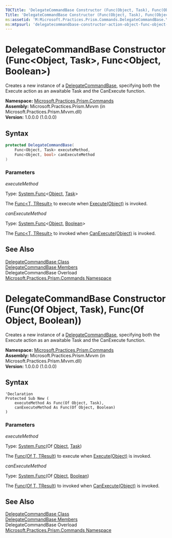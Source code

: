 ```yaml
---
TOCTitle: 'DelegateCommandBase Constructor (Func(Object, Task), Func(Object, Boolean))'
Title: 'DelegateCommandBase Constructor (Func(Object, Task), Func(Object, Boolean)) (Microsoft.Practices.Prism.Commands)'
ms:assetid: 'M:Microsoft.Practices.Prism.Commands.DelegateCommandBase.\#ctor(System.Func{System.Object,System.Threading.Tasks.Task},System.Func{System.Object,System.Boolean})'
ms:mtpsurl: 'delegatecommandbase-constructor-action-object-func-object-boolean-mspp-commands.md'
---
```



# DelegateCommandBase Constructor (Func&lt;Object, Task&gt;, Func&lt;Object, Boolean&gt;)

Creates a new instance of a [DelegateCommandBase](/patterns-practices/reference/delegatecommandbase-class-mspp-commands), specifying both the Execute action as an awaitable Task and the CanExecute function.

**Namespace:** [Microsoft.Practices.Prism.Commands](/patterns-practices/reference/mspp-commands-namespace)  
**Assembly:** Microsoft.Practices.Prism.Mvvm (in Microsoft.Practices.Prism.Mvvm.dll)  
**Version:** 1.0.0.0 (1.0.0.0)

## Syntax

```C#
protected DelegateCommandBase(
	Func<Object, Task> executeMethod,
	Func<Object, bool> canExecuteMethod
)
```

### Parameters

*executeMethod*  

Type: [System.Func](http://msdn.microsoft.com/en-us/library/bb549151)&lt;[Object](http://msdn.microsoft.com/en-us/library/e5kfa45b), [Task](http://msdn.microsoft.com/en-us/library/dd235678)&gt;

The [Func&lt;T, TResult&gt;](http://msdn.microsoft.com/en-us/library/bb549151) to execute when [Execute(Object)](http://msdn.microsoft.com/en-us/library/ms604094) is invoked.

*canExecuteMethod*

Type: [System.Func](http://msdn.microsoft.com/en-us/library/bb549151)&lt;[Object](http://msdn.microsoft.com/en-us/library/e5kfa45b), [Boolean](http://msdn.microsoft.com/en-us/library/a28wyd50)&gt;

The [Func&lt;T, TResult&gt;](http://msdn.microsoft.com/en-us/library/bb549151) to invoked when [CanExecute(Object)](http://msdn.microsoft.com/en-us/library/ms604093) is invoked.

## See Also

[DelegateCommandBase Class](/patterns-practices/reference/delegatecommandbase-class-mspp-commands)  
[DelegateCommandBase Members](/patterns-practices/reference/delegatecommandbase-members-mspp-commands)  
DelegateCommandBase Overload  
[Microsoft.Practices.Prism.Commands Namespace](/patterns-practices/reference/mspp-commands-namespace)  


# DelegateCommandBase Constructor (Func(Of Object, Task), Func(Of Object, Boolean))

Creates a new instance of a [DelegateCommandBase](/patterns-practices/reference/delegatecommandbase-class-mspp-commands), specifying both the Execute action as an awaitable Task and the CanExecute function.

**Namespace:** [Microsoft.Practices.Prism.Commands](/patterns-practices/reference/mspp-commands-namespace)  
**Assembly:** Microsoft.Practices.Prism.Mvvm (in Microsoft.Practices.Prism.Mvvm.dll)  
**Version:** 1.0.0.0 (1.0.0.0)

## Syntax

```VB
'Declaration
Protected Sub New ( 
	executeMethod As Func(Of Object, Task),
	canExecuteMethod As Func(Of Object, Boolean)
)
```

### Parameters

*executeMethod*  

Type: [System.Func](http://msdn.microsoft.com/en-us/library/bb549151)(Of [Object](http://msdn.microsoft.com/en-us/library/e5kfa45b), [Task](http://msdn.microsoft.com/en-us/library/dd235678))

The [Func(Of T, TResult)](http://msdn.microsoft.com/en-us/library/bb549151) to execute when [Execute(Object)](http://msdn.microsoft.com/en-us/library/ms604094) is invoked.

*canExecuteMethod*  

Type: [System.Func](http://msdn.microsoft.com/en-us/library/bb549151)(Of [Object](http://msdn.microsoft.com/en-us/library/e5kfa45b), [Boolean](http://msdn.microsoft.com/en-us/library/a28wyd50))

The [Func(Of T, TResult)](http://msdn.microsoft.com/en-us/library/bb549151) to invoked when [CanExecute(Object)](http://msdn.microsoft.com/en-us/library/ms604093) is invoked.

## See Also

[DelegateCommandBase Class](/patterns-practices/reference/delegatecommandbase-class-mspp-commands)  
[DelegateCommandBase Members](/patterns-practices/reference/delegatecommandbase-members-mspp-commands)  
DelegateCommandBase Overload  
[Microsoft.Practices.Prism.Commands Namespace](/patterns-practices/reference/mspp-commands-namespace)  